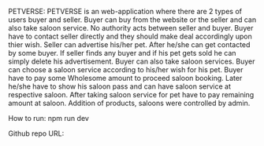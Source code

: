 PETVERSE:
PETVERSE is an web-application where there are 2 types of users buyer and seller.
Buyer can buy from the website or the seller and can also take saloon service.
No authority acts between seller and buyer. Buyer have to contact seller directly and they should make deal accordingly upon thier wish. 
Seller can advertise his/her pet. After he/she can get contacted by some buyer.
If seller finds any buyer and if his pet gets sold he can simply delete his advertisement.
Buyer can also take saloon services.
Buyer can choose a saloon service according to his/her wish for his pet.
Buyer have to pay some Wholesome amount to proceed saloon booking.
Later he/she have to show his saloon pass and can have saloon service at respective saloon.
After taking saloon service for pet have to pay remaining amount at saloon.
Addition of products, saloons were controlled by admin.

How to run: npm run dev

Github repo URL: 





